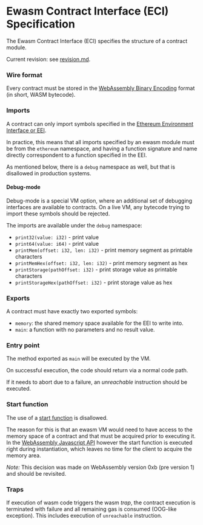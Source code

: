 # Ewasm Contract Interface (ECI) Specification

The Ewasm Contract Interface (ECI) specifies the structure of a contract module.

Current revision: see [revision.md](./revision.md).

### Wire format

Every contract must be stored in the [WebAssembly Binary Encoding](https://github.com/WebAssembly/design/blob/master/BinaryEncoding.md) format (in short, WASM bytecode).

### Imports

A contract can only import symbols specified in the [Ethereum Environment Interface or EEI](./eth_interface.md).

In practice, this means that all imports specified by an ewasm module must be from the `ethereum` namespace,
and having a function signature and name directly correspondent to a function specified in the EEI.

As mentioned below, there is a `debug` namespace as well, but that is disallowed in production systems.

#### Debug-mode

Debug-mode is a special VM option, where an additional set of debugging interfaces are available to contracts.  On a live VM, any bytecode trying to import these
symbols should be rejected.

The imports are available under the `debug` namespace:
- `print32(value: i32)` - print value
- `print64(value: i64)` - print value
- `printMem(offset: i32, len: i32)` - print memory segment as printable characters
- `printMemHex(offset: i32, len: i32)` - print memory segment as hex
- `printStorage(pathOffset: i32)` - print storage value as printable characters
- `printStorageHex(pathOffset: i32)` - print storage value as hex

### Exports

A contract must have exactly two exported symbols:
- `memory`: the shared memory space available for the EEI to write into.
- `main`: a function with no parameters and no result value.

### Entry point

The method exported as `main` will be executed by the VM.

On successful execution, the code should return via a normal code path.

If it needs to abort due to a failure, an *unreachable* instruction should be executed.

### Start function

The use of a [start function](https://webassembly.github.io/spec/core/syntax/modules.html#start-function) is disallowed.

The reason for this is that an ewasm VM would need to have access to the memory space of a contract and that must be acquired prior to executing it.
In the [WebAssembly Javascript API](https://webassembly.org/docs/js/) however the start function is executed right during instantiation, which
leaves no time for the client to acquire the memory area.

*Note:* This decision was made on WebAssembly version 0xb (pre version 1) and should be revisited.

### Traps

If execution of wasm code triggers the wasm _trap_, the contract execution is
terminated with failure and all remaining gas is consumed (OOG-like exception).
This includes execution of `unreachable` instruction.
